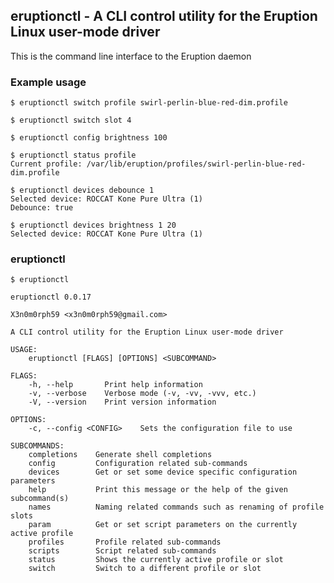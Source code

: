 ## eruptionctl - A CLI control utility for the Eruption Linux user-mode driver

This is the command line interface to the Eruption daemon

### Example usage

```shell
$ eruptionctl switch profile swirl-perlin-blue-red-dim.profile 
```

```shell
$ eruptionctl switch slot 4
```

```shell
$ eruptionctl config brightness 100
```

```shell
$ eruptionctl status profile
Current profile: /var/lib/eruption/profiles/swirl-perlin-blue-red-dim.profile
```

```shell
$ eruptionctl devices debounce 1
Selected device: ROCCAT Kone Pure Ultra (1)
Debounce: true
```

```shell
$ eruptionctl devices brightness 1 20
Selected device: ROCCAT Kone Pure Ultra (1)
```

### eruptionctl

```shell
$ eruptionctl

eruptionctl 0.0.17

X3n0m0rph59 <x3n0m0rph59@gmail.com>

A CLI control utility for the Eruption Linux user-mode driver

USAGE:
    eruptionctl [FLAGS] [OPTIONS] <SUBCOMMAND>

FLAGS:
    -h, --help       Print help information
    -v, --verbose    Verbose mode (-v, -vv, -vvv, etc.)
    -V, --version    Print version information

OPTIONS:
    -c, --config <CONFIG>    Sets the configuration file to use

SUBCOMMANDS:
    completions    Generate shell completions
    config         Configuration related sub-commands
    devices        Get or set some device specific configuration parameters
    help           Print this message or the help of the given subcommand(s)
    names          Naming related commands such as renaming of profile slots
    param          Get or set script parameters on the currently active profile
    profiles       Profile related sub-commands
    scripts        Script related sub-commands
    status         Shows the currently active profile or slot
    switch         Switch to a different profile or slot
```
